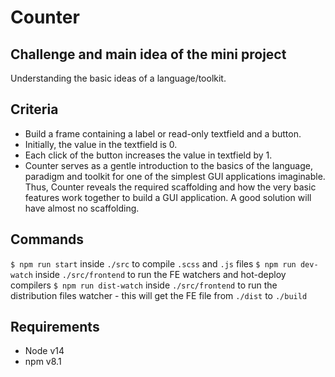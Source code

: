 # Counter

## Challenge and main idea of the mini project

Understanding the basic ideas of a language/toolkit.

## Criteria

- Build a frame containing a label or read-only textfield and a button.
- Initially, the value in the textfield is 0.
- Each click of the button increases the value in textfield by 1.
- Counter serves as a gentle introduction to the basics of the language, paradigm and toolkit for one of the simplest GUI applications imaginable. Thus, Counter reveals the required scaffolding and how the very basic features work together to build a GUI application. A good solution will have almost no scaffolding.

## Commands

`$ npm run start` inside `./src` to compile `.scss` and `.js` files
`$ npm run dev-watch` inside `./src/frontend` to run the FE watchers and hot-deploy compilers
`$ npm run dist-watch` inside `./src/frontend` to run the distribution files watcher - this will get the FE file from `./dist` to `./build`

## Requirements
* Node v14
* npm v8.1
